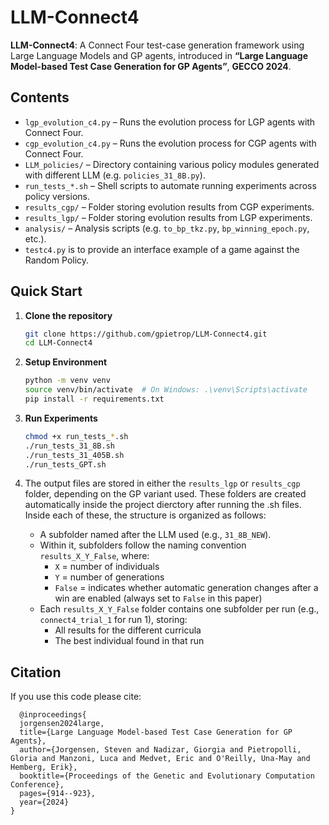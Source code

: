 # LLM-Connect4

**LLM-Connect4**: A Connect Four test-case generation framework using Large Language Models and GP agents, introduced in **“Large Language Model-based Test Case Generation for GP Agents”**, **GECCO 2024**.


## Contents

- `lgp_evolution_c4.py` – Runs the evolution process for LGP agents with Connect Four.
- `cgp_evolution_c4.py` – Runs the evolution process for CGP agents with Connect Four.
- `LLM_policies/` – Directory containing various policy modules generated with different LLM (e.g. `policies_31_8B.py`).
- `run_tests_*.sh` – Shell scripts to automate running experiments across policy versions.
- `results_cgp/` – Folder storing evolution results from CGP experiments.
- `results_lgp/` – Folder storing evolution results from LGP experiments.
- `analysis/` – Analysis scripts (e.g. `to_bp_tkz.py`, `bp_winning_epoch.py`, etc.).
- `testc4.py` is to provide an interface example of a game against the Random Policy.

##  Quick Start

1. **Clone the repository**
   ```bash
   git clone https://github.com/gpietrop/LLM-Connect4.git
   cd LLM-Connect4
   ```

2. **Setup Environment**

   ```bash
   python -m venv venv
   source venv/bin/activate  # On Windows: .\venv\Scripts\activate
   pip install -r requirements.txt
   ```

3. **Run Experiments**

   ```bash
   chmod +x run_tests_*.sh
   ./run_tests_31_8B.sh
   ./run_tests_31_405B.sh
   ./run_tests_GPT.sh
   ```

4. The output files are stored in either the `results_lgp` or `results_cgp` folder, depending on the GP variant used. These folders are created automatically inside the project dierctory after running the .sh files. 
Inside each of these, the structure is organized as follows:
   - A subfolder named after the LLM used (e.g., `31_8B_NEW`).
   - Within it, subfolders follow the naming convention `results_X_Y_False`, where:
     - `X` = number of individuals
     - `Y` = number of generations
     - `False` = indicates whether automatic generation changes after a win are enabled (always set to `False` in this paper)
   - Each `results_X_Y_False` folder contains one subfolder per run (e.g., `connect4_trial_1` for run 1), storing:
     - All results for the different curricula
     - The best individual found in that run
## Citation 
If you use this code please cite: 
```
  @inproceedings{
  jorgensen2024large,
  title={Large Language Model-based Test Case Generation for GP Agents},
  author={Jorgensen, Steven and Nadizar, Giorgia and Pietropolli, Gloria and Manzoni, Luca and Medvet, Eric and O'Reilly, Una-May and Hemberg, Erik},
  booktitle={Proceedings of the Genetic and Evolutionary Computation Conference},
  pages={914--923},
  year={2024}
}
```